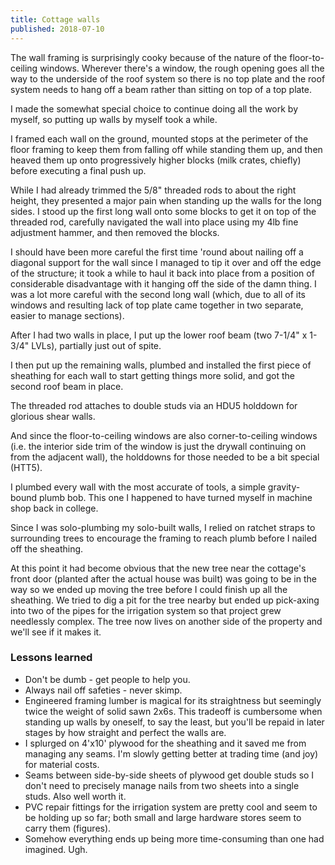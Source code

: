 ```yaml
---
title: Cottage walls
published: 2018-07-10
---
```


The wall framing is surprisingly cooky because of the nature of the floor-to-ceiling windows.
Wherever there's a window, the rough opening goes all the way to the underside of the roof system so there is no top plate and the roof system needs to hang off a beam rather than sitting on top of a top plate.

I made the somewhat special choice to continue doing all the work by myself, so putting up walls by myself took a while.

I framed each wall on the ground, mounted stops at the perimeter of the floor framing to keep them from falling off while standing them up, and then heaved them up onto progressively higher blocks (milk crates, chiefly) before executing a final push up.

While I had already trimmed the 5/8" threaded rods to about the right height, they presented a major pain when standing up the walls for the long sides. I stood up the first long wall onto some blocks to get it on top of the threaded rod, carefully navigated the wall into place using my 4lb fine adjustment hammer, and then removed the blocks.

I should have been more careful the first time 'round about nailing off a diagonal support for the wall since I managed to tip it over and off the edge of the structure; it took a while to haul it back into place from a position of considerable disadvantage with it hanging off the side of the damn thing. I was a lot more careful with the second long wall (which, due to all of its windows and resulting lack of top plate came together in two separate, easier to manage sections).

After I had two walls in place, I put up the lower roof beam (two 7-1/4" x 1-3/4" LVLs), partially just out of spite.

<?# SimpleFigure src="images/IMG_20180701_180854.jpg" caption="Two walls in place" /?>

I then put up the remaining walls, plumbed and installed the first piece of sheathing for each wall to start getting things more solid, and got the second roof beam in place.

<?# SimpleFigure src="images/IMG_20180710_160619.jpg" caption="All walls in place" /?>

The threaded rod attaches to double studs via an HDU5 holddown for glorious shear walls.

<?# SimpleFigure src="images/IMG_20180703_144729.jpg" caption="Close-up of regular hold-down" /?>

And since the floor-to-ceiling windows are also corner-to-ceiling windows (i.e. the interior side trim of the window is just the drywall continuing on from the adjacent wall), the holddowns for those needed to be a bit special (HTT5).

<?# SimpleFigure src="images/IMG_20180707_164752.jpg" caption="Close-up of extra hold-down" /?>

I plumbed every wall with the most accurate of tools, a simple gravity-bound plumb bob. This one I happened to have turned myself in machine shop back in college.

<?# SimpleFigure src="images/IMG_20180707_154854_Bokeh.jpg" caption="Close-up of plumb bob" /?>

Since I was solo-plumbing my solo-built walls, I relied on ratchet straps to surrounding trees to encourage the framing to reach plumb before I nailed off the sheathing.

<?# SimpleFigure src="images/IMG_20180707_154200.jpg" caption="Stretching the framing with ratchet straps" /?>

At this point it had become obvious that the new tree near the cottage's front door (planted after the actual house was built) was going to be in the way so we ended up moving the tree before I could finish up all the sheathing. We tried to dig a pit for the tree nearby but ended up pick-axing into two of the pipes for the irrigation system so that project grew needlessly complex. The tree now lives on another side of the property and we'll see if it makes it.

### Lessons learned

- Don't be dumb - get people to help you.
- Always nail off safeties - never skimp.
- Engineered framing lumber is magical for its straightness but seemingly twice the weight of solid sawn 2x6s. This tradeoff is cumbersome when standing up walls by oneself, to say the least, but you'll be repaid in later stages by how straight and perfect the walls are.
- I splurged on 4'x10' plywood for the sheathing and it saved me from managing any seams. I'm slowly getting better at trading time (and joy) for material costs.
- Seams between side-by-side sheets of plywood get double studs so I don't need to precisely manage nails from two sheets into a single studs. Also well worth it.
- PVC repair fittings for the irrigation system are pretty cool and seem to be holding up so far; both small and large hardware stores seem to carry them (figures).
- Somehow everything ends up being more time-consuming than one had imagined. Ugh.
